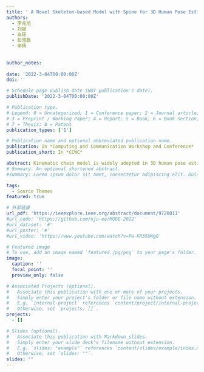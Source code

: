 ```yaml
---
title: ' A Novel Skeleton-based Model with Spine for 3D Human Pose Estimation'
authors:
  - 李兆旭
  - 刘晟
  - 白珏
  - 彭成磊
  - 李杨
  
  
author_notes:
  
date: '2022-3-04T00:00:00Z'
doi: ''

# Schedule page publish date (NOT publication's date).
publishDate: '2022-3-04T00:00:00Z'

# Publication type.
# Legend: 0 = Uncategorized; 1 = Conference paper; 2 = Journal article;
# 3 = Preprint / Working Paper; 4 = Report; 5 = Book; 6 = Book section;
# 7 = Thesis; 8 = Patent
publication_types: ['1']

# Publication name and optional abbreviated publication name.
publication: In *Computing and Communication Workshop and Conference*
publication_short: In *CCWC*

abstract: Kinematic chain model is widely adopted in 3D human pose estimation tasks while it cannot accurately describe the curvature of the torso. This work proposes for the first time a novel model with spine curve to both express the movement of the limbs and the bending curvature of the torso. We parameterize the spine curve with the Bezier curve as it's controlled by anchor points. In this way, the estimation of the spine curve can be converted back to the estimation of points. The result shows that the anchor points of the spine curve can be estimated accurately by existing networks, similar to other joints. With the help of MOSH++ and SMPL model, the existing datasets can also be employed with our skeleton. We fit the SMPL models with the kinematic chain model and our model respectively, the fitting result shows that our model can provide richer information for the construction of human models.
# Summary. An optional shortened abstract.
#summary: Lorem ipsum dolor sit amet, consectetur adipiscing elit. Duis posuere tellus ac convallis placerat. Proin tincidunt magna sed ex sollicitudin condimentum.

tags:
  - Source Themes
featured: true

# 外部链接
url_pdf: 'https://ieeexplore.ieee.org/abstract/document/9720811'
#url_code: 'https://github.com/nju-ee/MODE-2022'
#url_dataset: '#'
#url_poster: '#'
#url_video: 'https://www.youtube.com/watch?v=Fw-KR35UWgQ'

# Featured image
# To use, add an image named `featured.jpg/png` to your page's folder.
image:
  caption: ''
  focal_point: ''
  preview_only: false

# Associated Projects (optional).
#   Associate this publication with one or more of your projects.
#   Simply enter your project's folder or file name without extension.
#   E.g. `internal-project` references `content/project/internal-project/index.md`.
#   Otherwise, set `projects: []`.
projects:
  - []

# Slides (optional).
#   Associate this publication with Markdown slides.
#   Simply enter your slide deck's filename without extension.
#   E.g. `slides: "example"` references `content/slides/example/index.md`.
#   Otherwise, set `slides: ""`.
slides: ""
---
```

